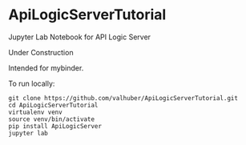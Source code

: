 # ApiLogicServerTutorial
Jupyter Lab Notebook for API Logic Server

Under Construction

Intended for mybinder.

To run locally:
```
git clone https://github.com/valhuber/ApiLogicServerTutorial.git
cd ApiLogicServerTutorial
virtualenv venv
source venv/bin/activate
pip install ApiLogicServer
jupyter lab
```
